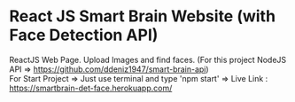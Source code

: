 # React JS Smart Brain Website (with Face Detection API)
ReactJS Web Page. Upload Images and find faces.
(For this project NodeJS API => https://github.com/ddeniz1947/smart-brain-api)
<br>
For Start Project => Just use terminal and type 'npm start'
	=> Live Link : https://smartbrain-det-face.herokuapp.com/
